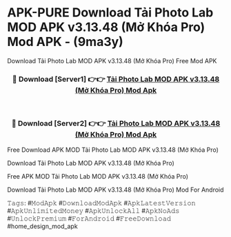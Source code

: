 # APK-PURE Download Tải Photo Lab MOD APK v3.13.48 (Mở Khóa Pro) Mod APK - (9ma3y)
Download Tải Photo Lab MOD APK v3.13.48 (Mở Khóa Pro) Free Mod APK

<div align="center">
<h3>🔴 Download [Server1] 👉👉 <a href="https://apk-comot.site?title=Tải_Photo_Lab_MOD_APK_v3.13.48_(Mở_Khóa_Pro)">Tải Photo Lab MOD APK v3.13.48 (Mở Khóa Pro) Mod Apk</a></h3><br>

<h3>🔴 Download [Server2] 👉👉 <a href="https://apk-comot.site?title=Tải_Photo_Lab_MOD_APK_v3.13.48_(Mở_Khóa_Pro)">Tải Photo Lab MOD APK v3.13.48 (Mở Khóa Pro) Mod Apk</a></h3>
</div>


Free Download APK MOD Tải Photo Lab MOD APK v3.13.48 (Mở Khóa Pro)

Download Tải Photo Lab MOD APK v3.13.48 (Mở Khóa Pro) 

Free APK MOD Tải Photo Lab MOD APK v3.13.48 (Mở Khóa Pro) 

Download Tải Photo Lab MOD APK v3.13.48 (Mở Khóa Pro) Mod For Android

𝚃𝚊𝚐𝚜: #𝙼𝚘𝚍𝙰𝚙𝚔 #𝙳𝚘𝚠𝚗𝚕𝚘𝚊𝚍𝙼𝚘𝚍𝙰𝚙𝚔 #𝙰𝚙𝚔𝙻𝚊𝚝𝚎𝚜𝚝𝚅𝚎𝚛𝚜𝚒𝚘𝚗 #𝙰𝚙𝚔𝚄𝚗𝚕𝚒𝚖𝚒𝚝𝚎𝚍𝙼𝚘𝚗𝚎𝚢 #𝙰𝚙𝚔𝚄𝚗𝚕𝚘𝚌𝚔𝙰𝚕𝚕 #𝙰𝚙𝚔𝙽𝚘𝙰𝚍𝚜 #𝚄𝚗𝚕𝚘𝚌𝚔𝙿𝚛𝚎𝚖𝚒𝚞𝚖 #𝙵𝚘𝚛𝙰𝚗𝚍𝚛𝚘𝚒𝚍 #𝙵𝚛𝚎𝚎𝙳𝚘𝚠𝚗𝚕𝚘𝚊𝚍 #home_design_mod_apk